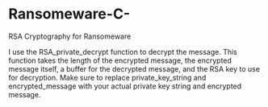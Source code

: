 # Ransomeware-C-
RSA Cryptography for Ransomeware

I use the RSA_private_decrypt function to decrypt the message. This function takes the length of the encrypted message, the encrypted message itself, a buffer for the decrypted message, and the RSA key to use for decryption.
Make sure to replace private_key_string and encrypted_message with your actual private key string and encrypted message.
